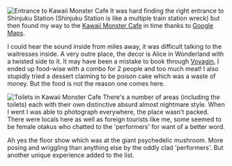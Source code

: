 ![Entrance to Kawaii Monster Cafe](IMG_0806.jpg)
It was hard finding the right entrance to Shinjuku Station (Shinjuku Station
is like a multiple train station wreck) but then found my way to the
[Kawaii Monster Cafe](http://kawaiimonster.jp/) in time thanks to [Google Maps](https://www.google.com/maps).

I could hear the sound inside from miles away, it was difficult talking to the
waitresses inside. A very outre place, the decor is Alice in Wonderland with a
twisted side to it. It may have been a mistake to book through [Voyagin](https://www.govoyagin.com/), I ended
up food-wise with a combo for 2 people and too much meat! I also stupidly
tried a dessert claiming to be poison cake which was a waste of money. But the food
is not the reason one comes here.

![Toilets in Kawaii Monster Cafe](IMG_0834.jpg)
There's a number of areas (including the toilets) each with their own distinctive
absurd almost nightmare style. When I went I was able to photograph everywhere,
the place wasn't packed. There were locals here as well as foreign tourists like me,
some seemed to be female otakus who chatted to the 'performers' for want of a better word.

Ah yes the floor show which was at the giant psychedelic mushroom.
More posing and wriggling than anything else by the oddly clad 'performers'.
But another unique experience added to the list.
